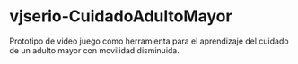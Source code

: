 # vjserio-CuidadoAdultoMayor
Prototipo de video juego como herramienta para el aprendizaje del cuidado de un adulto mayor con movilidad disminuida.
